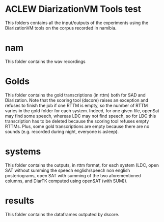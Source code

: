 ACLEW DiarizationVM Tools test
==============================

This folders contains all the input/outputs of the experiments using the DiarizationVM tools on the corpus recorded in namibia.

nam
===

This folder contains the wav recordings

Golds
=====

This folder contains the gold transcriptions (in rttm) both for SAD and Diarization. 
Note that the scoring tool (dscore) raises an exception and refuses to finish the job if one RTTM is empty, so the number of RTTM varies in the gold folder for each system. Indeed, for one given file, openSat may find some speech, whereas LDC may not find speech, so for LDC this transcription has to be deleted because the scoring tool refuses empty RTTMs. Plus, some gold transcriptions are empty because there are no sounds (e.g. recorded during night, everyone is asleep).

systems
=======

This folder contains the outputs, in rttm format, for each system (LDC, open SAT without summing the speech english/speech non english posteriograms, open SAT with summing of the two aforementioned columns, and DiarTK computed using openSAT (with SUM)).

results
=======

This folder contains the dataframes outputed by dscore. 

